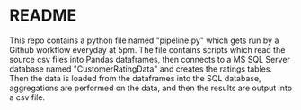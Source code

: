 # README

This repo contains a python file named "pipeline.py" which gets run by a Github workflow everyday at 5pm. 
The file contains scripts which read the source csv files into Pandas dataframes, then connects to a MS SQL Server database named "CustomerRatingData" and creates the ratings tables. Then the data is loaded from the dataframes into the SQL database, aggregations are performed on the data, and then the results are output into a csv file.




